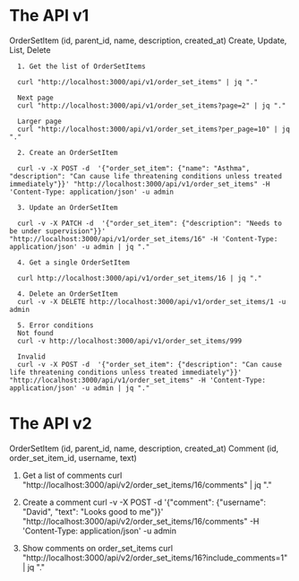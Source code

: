# The API v1

  OrderSetItem (id, parent_id, name, description, created_at)
  Create, Update, List, Delete

```
  1. Get the list of OrderSetItems

  curl "http://localhost:3000/api/v1/order_set_items" | jq "."

  Next page
  curl "http://localhost:3000/api/v1/order_set_items?page=2" | jq "."

  Larger page
  curl "http://localhost:3000/api/v1/order_set_items?per_page=10" | jq "."

  2. Create an OrderSetItem

  curl -v -X POST -d  '{"order_set_item": {"name": "Asthma", "description": "Can cause life threatening conditions unless treated immediately"}}' "http://localhost:3000/api/v1/order_set_items" -H 'Content-Type: application/json' -u admin

  3. Update an OrderSetItem

  curl -v -X PATCH -d  '{"order_set_item": {"description": "Needs to be under supervision"}}' "http://localhost:3000/api/v1/order_set_items/16" -H 'Content-Type: application/json' -u admin | jq "."

  4. Get a single OrderSetItem

  curl http://localhost:3000/api/v1/order_set_items/16 | jq "."

  4. Delete an OrderSetItem
  curl -v -X DELETE http://localhost:3000/api/v1/order_set_items/1 -u admin

  5. Error conditions
  Not found
  curl -v http://localhost:3000/api/v1/order_set_items/999

  Invalid
  curl -v -X POST -d  '{"order_set_item": {"description": "Can cause life threatening conditions unless treated immediately"}}' "http://localhost:3000/api/v1/order_set_items" -H 'Content-Type: application/json' -u admin | jq "."

```

# The API v2

  OrderSetItem (id, parent_id, name, description, created_at)
  Comment (id, order_set_item_id, username, text)

  1. Get a list of comments
  curl "http://localhost:3000/api/v2/order_set_items/16/comments" | jq "."

  2. Create a comment
  curl -v -X POST -d  '{"comment": {"username": "David", "text": "Looks good to me"}}' "http://localhost:3000/api/v2/order_set_items/16/comments" -H 'Content-Type: application/json' -u admin

  3. Show comments on order_set_items
  curl "http://localhost:3000/api/v2/order_set_items/16?include_comments=1" | jq "."

